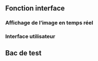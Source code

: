 ## Fonction interface

### Affichage de l’image en temps réel
### Interface utilisateur

## Bac de test
